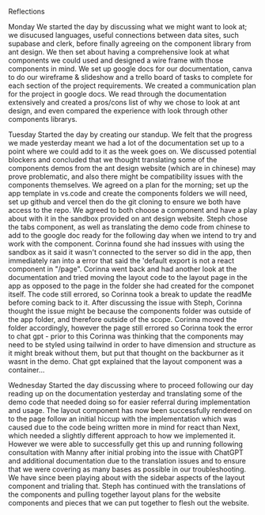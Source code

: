Reflections

Monday
We started the day by discussing what we might want to look at; we disucused languages, useful connections between data sites, such supabase and clerk, before finally agreeing on the component library from ant design. We then set about having a comprehensive look at what components we could used and designed a wire frame with those components in mind. We set up google docs for our documentation, canva to do our wireframe & slideshow and a trello board of tasks to complete for each section of the project requirements.
We created a communication plan for the project in google docs. We read through the documentation extensively and created a pros/cons list of why we chose to look at ant design, and even compared the experience with look through other components librarys.

Tuesday
Started the day by creating our standup. We felt that the progress we made yesterday meant we had a lot of the documentation set up to a point where we could add to it as the week goes on. We discussed potential blockers and concluded that we thought translating some of the components demos from the ant design website (which are in chinese) may prove problematic, and also there might be compatibility issues with the components themselves. We agreed on a plan for the morning; set up the app template in vs.code and create the components folders we will need, set up github and vercel then do the git cloning to ensure we both have access to the repo. We agreed to both choose a component and have a play about with it in the sandbox provided on ant design website. Steph chose the tabs component, as well as translating the demo code from chinese to add to the google doc ready for the following day when we intend to try and work with the component. Corinna found she had inssues with using the sandbox as it said it wasn't connected to the server so did in the app, then immediately ran into a error that said the 'default export is not a react component in "/page". Corinna went back and had another look at the documentation and tried moving the layout code to the layout page in the app as opposed to the page in the folder she had created for the componet itself. The code still errored, so Corinna took a break to update the readMe before coming back to it. After discussing the issue with Steph, Corinna thought the issue might be because the components folder was outside of the app folder, and therefore outside of the scope. Corinna moved the folder accordingly, however the page still errored so Corinna took the error to chat gpt - prior to this Corinna was thinking that the components may need to be styled using tailwind in order to have dimension and structure as it might break without them, but put that thought on the backburner as it wasnt in the demo. Chat gpt explained that the layout component was a container...

Wednesday
Started the day discussing where to proceed following our day reading up on the documentation yesterday and translating some of the demo code that needed doing so for easier referral during implementation and usage. The layout component has now been successfully rendered on to the page follow an initial hiccup with the implementation which was caused due to the code being written more in mind for react than Next, which needed a slightly different approach to how we implemented it. However we were able to successfully get this up and running following consultation with Manny after initial probing into the issue with ChatGPT and additional documentation due to the translation issues and to ensure that we were covering as many bases as possible in our troubleshooting. We have since been playing about with the sidebar aspects of the layout component and trialing that. Steph has continued with the translations of the components and pulling together layout plans for the website components and pieces that we can put together to flesh out the website.
